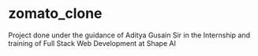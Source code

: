 # zomato_clone
Project done under the guidance of Aditya Gusain Sir in the Internship and training of Full Stack Web Development at Shape AI
